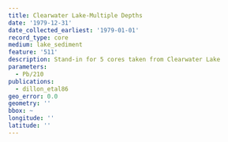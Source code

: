 ```yaml
---
title: Clearwater Lake-Multiple Depths
date: '1979-12-31'
date_collected_earliest: '1979-01-01'
record_type: core
medium: lake_sediment
feature: '511'
description: Stand-in for 5 cores taken from Clearwater Lake
parameters:
  - Pb/210
publications:
  - dillon_etal86
geo_error: 0.0
geometry: ''
bbox: ~
longitude: ''
latitude: ''
---
```

